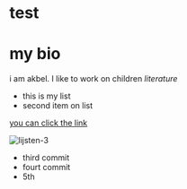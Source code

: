 # test
# my bio

i am akbel. I like to work on children *literature*

* this is my list
* second item on list

[you can click the link]()

![lijsten-3](https://user-images.githubusercontent.com/54626312/81498002-93d8ef80-92c2-11ea-8931-5356402dc35c.jpg)

* third commit 
* fourt commit
* 5th